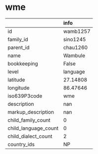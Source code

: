 # wme
|                      | info     |
|:---------------------|:---------|
| id                   | wamb1257 |
| family_id            | sino1245 |
| parent_id            | chau1260 |
| name                 | Wambule  |
| bookkeeping          | False    |
| level                | language |
| latitude             | 27.14808 |
| longitude            | 86.47646 |
| iso639P3code         | wme      |
| description          | nan      |
| markup_description   | nan      |
| child_family_count   | 0        |
| child_language_count | 0        |
| child_dialect_count  | 2        |
| country_ids          | NP       |